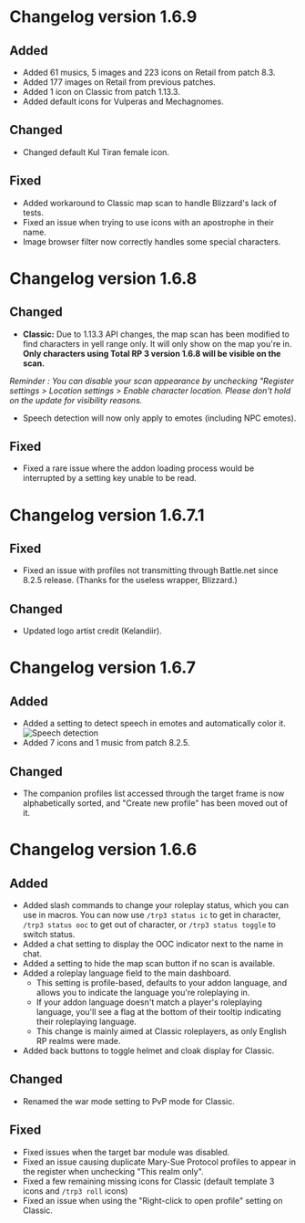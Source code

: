 # Changelog version 1.6.9

## Added

- Added 61 musics, 5 images and 223 icons on Retail from patch 8.3.
- Added 177 images on Retail from previous patches.
- Added 1 icon on Classic from patch 1.13.3.
- Added default icons for Vulperas and Mechagnomes.

## Changed

- Changed default Kul Tiran female icon.

## Fixed

- Added workaround to Classic map scan to handle Blizzard's lack of tests.
- Fixed an issue when trying to use icons with an apostrophe in their name.
- Image browser filter now correctly handles some special characters.

# Changelog version 1.6.8

## Changed

- **Classic:** Due to 1.13.3 API changes, the map scan has been modified to find characters in yell range only. It will only show on the map you're in. **Only characters using Total RP 3 version 1.6.8 will be visible on the scan.**

*Reminder : You can disable your scan appearance by unchecking "Register settings > Location settings > Enable character location. Please don't hold on the update for visibility reasons.*

- Speech detection will now only apply to emotes (including NPC emotes).

## Fixed

- Fixed a rare issue where the addon loading process would be interrupted by a setting key unable to be read.

# Changelog version 1.6.7.1

## Fixed

- Fixed an issue with profiles not transmitting through Battle.net since 8.2.5 release. (Thanks for the useless wrapper, Blizzard.)

## Changed

- Updated logo artist credit (Kelandiir).

# Changelog version 1.6.7

## Added

- Added a setting to detect speech in emotes and automatically color it.
![Speech detection](https://i.imgur.com/qpw46yg.png)
- Added 7 icons and 1 music from patch 8.2.5.

## Changed

- The companion profiles list accessed through the target frame is now alphabetically sorted, and "Create new profile" has been moved out of it.

# Changelog version 1.6.6

## Added

- Added slash commands to change your roleplay status, which you can use in macros. You can now use `/trp3 status ic` to get in character, `/trp3 status ooc` to get out of character, or `/trp3 status toggle` to switch status.
- Added a chat setting to display the OOC indicator next to the name in chat.
- Added a setting to hide the map scan button if no scan is available.
- Added a roleplay language field to the main dashboard.
  - This setting is profile-based, defaults to your addon language, and allows you to indicate the language you're roleplaying in.
  - If your addon language doesn't match a player's roleplaying language, you'll see a flag at the bottom of their tooltip indicating their roleplaying language.
  - This change is mainly aimed at Classic roleplayers, as only English RP realms were made.
- Added back buttons to toggle helmet and cloak display for Classic.

## Changed

- Renamed the war mode setting to PvP mode for Classic.

## Fixed

- Fixed issues when the target bar module was disabled.
- Fixed an issue causing duplicate Mary-Sue Protocol profiles to appear in the register when unchecking "This realm only".
- Fixed a few remaining missing icons for Classic (default template 3 icons and `/trp3 roll` icons)
- Fixed an issue when using the "Right-click to open profile" setting on Classic.

